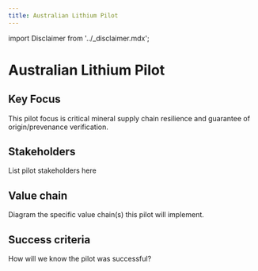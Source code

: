 ```yaml
---
title: Australian Lithium Pilot
---
```


import Disclaimer from '../\_disclaimer.mdx';

<Disclaimer />

# Australian Lithium Pilot

## Key Focus

This pilot focus is critical mineral supply chain resilience and guarantee of origin/prevenance verification. 

## Stakeholders

List pilot stakeholders here

## Value chain

Diagram the specific value chain(s) this pilot will implement.

## Success criteria

How will we know the pilot was successful?
